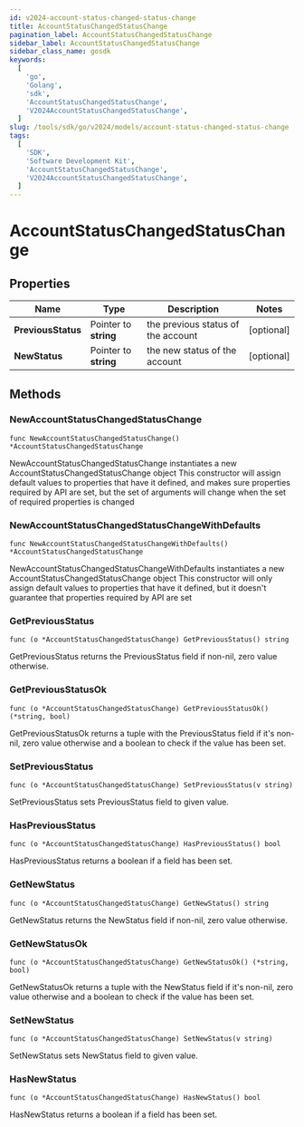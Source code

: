 ```yaml
---
id: v2024-account-status-changed-status-change
title: AccountStatusChangedStatusChange
pagination_label: AccountStatusChangedStatusChange
sidebar_label: AccountStatusChangedStatusChange
sidebar_class_name: gosdk
keywords:
  [
    'go',
    'Golang',
    'sdk',
    'AccountStatusChangedStatusChange',
    'V2024AccountStatusChangedStatusChange',
  ]
slug: /tools/sdk/go/v2024/models/account-status-changed-status-change
tags:
  [
    'SDK',
    'Software Development Kit',
    'AccountStatusChangedStatusChange',
    'V2024AccountStatusChangedStatusChange',
  ]
---
```


# AccountStatusChangedStatusChange

## Properties

| Name | Type | Description | Notes |
| --- | --- | --- | --- |
| **PreviousStatus** | Pointer to **string** | the previous status of the account | [optional] |
| **NewStatus** | Pointer to **string** | the new status of the account | [optional] |

## Methods

### NewAccountStatusChangedStatusChange

`func NewAccountStatusChangedStatusChange() *AccountStatusChangedStatusChange`

NewAccountStatusChangedStatusChange instantiates a new AccountStatusChangedStatusChange object This constructor will assign default values to properties that have it defined, and makes sure properties required by API are set, but the set of arguments will change when the set of required properties is changed

### NewAccountStatusChangedStatusChangeWithDefaults

`func NewAccountStatusChangedStatusChangeWithDefaults() *AccountStatusChangedStatusChange`

NewAccountStatusChangedStatusChangeWithDefaults instantiates a new AccountStatusChangedStatusChange object This constructor will only assign default values to properties that have it defined, but it doesn't guarantee that properties required by API are set

### GetPreviousStatus

`func (o *AccountStatusChangedStatusChange) GetPreviousStatus() string`

GetPreviousStatus returns the PreviousStatus field if non-nil, zero value otherwise.

### GetPreviousStatusOk

`func (o *AccountStatusChangedStatusChange) GetPreviousStatusOk() (*string, bool)`

GetPreviousStatusOk returns a tuple with the PreviousStatus field if it's non-nil, zero value otherwise and a boolean to check if the value has been set.

### SetPreviousStatus

`func (o *AccountStatusChangedStatusChange) SetPreviousStatus(v string)`

SetPreviousStatus sets PreviousStatus field to given value.

### HasPreviousStatus

`func (o *AccountStatusChangedStatusChange) HasPreviousStatus() bool`

HasPreviousStatus returns a boolean if a field has been set.

### GetNewStatus

`func (o *AccountStatusChangedStatusChange) GetNewStatus() string`

GetNewStatus returns the NewStatus field if non-nil, zero value otherwise.

### GetNewStatusOk

`func (o *AccountStatusChangedStatusChange) GetNewStatusOk() (*string, bool)`

GetNewStatusOk returns a tuple with the NewStatus field if it's non-nil, zero value otherwise and a boolean to check if the value has been set.

### SetNewStatus

`func (o *AccountStatusChangedStatusChange) SetNewStatus(v string)`

SetNewStatus sets NewStatus field to given value.

### HasNewStatus

`func (o *AccountStatusChangedStatusChange) HasNewStatus() bool`

HasNewStatus returns a boolean if a field has been set.
